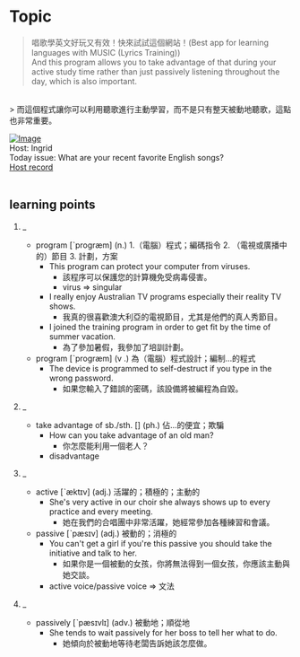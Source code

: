 # Topic

> 唱歌學英文好玩又有效！快來試試這個網站！(Best app for learning languages with MUSIC (Lyrics Training)) <br>
> And this program allows you to take advantage of that during your active study time rather than just passively listening throughout the day, which is also important.
 <br>
> 而這個程式讓你可以利用聽歌進行主動學習，而不是只有整天被動地聽歌，這點也非常重要。 <br>

[![Image](https://cdn.voicetube.com/assets/thumbnails/de1sF3YRVws.jpg)](https://www.youtube.com/embed/de1sF3YRVws?rel=0&showinfo=0&cc_load_policy=0&controls=1&autoplay=1&iv_load_policy=3&playsinline=1&wmode=transparent&start=27&end=38&enablejsapi=1&origin=https://tw.voicetube.com&widgetid=1)<br>
Host: Ingrid
<br>Today issue: What are your recent favorite English songs?
<br>
[Host record](https://cdn.voicetube.com/tmp/everyday_records/ingrid.wang_vt_50297/3848.mp3)
<br><br>
## learning points
1. _
	* program [ˋprogræm] (n.) 1.（電腦）程式；編碼指令 2. （電視或廣播中的）節目 3. 計劃，方案
		- This program can protect your computer from viruses.
			+ 該程序可以保護您的計算機免受病毒侵害。
			+ virus => singular
		- I really enjoy Australian TV programs especially their reality TV shows.
			+ 我真的很喜歡澳大利亞的電視節目，尤其是他們的真人秀節目。
		- I joined the training program in order to get fit by the time of summer vacation.
			+ 為了參加暑假，我參加了培訓計劃。
	* program [ˋprogræm] (v .) 為（電腦）程式設計；編制…的程式
		- The device is programmed to self-destruct if you type in the wrong password.
			+ 如果您輸入了錯誤的密碼，該設備將被編程為自毀。

2. _
	* take advantage of sb./sth. [] (ph.) 佔…的便宜；欺騙
		- How can you take advantage of an old man?
			+ 你怎麼能利用一個老人？
		- disadvantage

3. _
	* active  [ˋæktɪv] (adj.) 活躍的；積極的；主動的
		- She's very active in our choir she always shows up to every practice and every meeting.
			+ 她在我們的合唱團中非常活躍，她經常參加各種練習和會議。
	* passive [ˋpæsɪv] (adj.) 被動的；消極的
		- You can't get a girl if you're this passive you should take the initiative and talk to her.
			+ 如果你是一個被動的女孩，你將無法得到一個女孩，你應該主動與她交談。
		- active voice/passive voice => 文法

4. _
	* passively  [ˋpæsɪvlɪ] (adv.) 被動地；順從地
		- She tends to wait passively for her boss to tell her what to do.
			+ 她傾向於被動地等待老闆告訴她該怎麼做。
